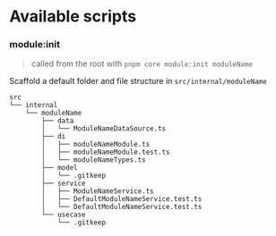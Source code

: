 # Available scripts

### module:init

> called from the root with `pnpm core module:init moduleName`

Scaffold a default folder and file structure in `src/internal/moduleName`

```
src
└── internal
    └── moduleName
        ├── data
        │   └── ModuleNameDataSource.ts
        ├── di
        │   ├── moduleNameModule.ts
        │   ├── moduleNameModule.test.ts
        │   └── moduleNameTypes.ts
        ├── model
        │   └── .gitkeep
        ├── service
        │   ├── ModuleNameService.ts
        │   ├── DefaultModuleNameService.test.ts
        │   └── DefaultModuleNameService.test.ts
        └── usecase
            └── .gitkeep
```
